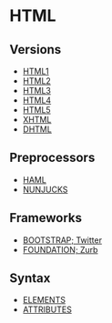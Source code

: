 # HTML

## Versions
- [HTML1]()
- [HTML2]()
- [HTML3]()
- [HTML4]()
- [HTML5]()
- [XHTML]()
- [DHTML]()

## Preprocessors
- [HAML]()
- [NUNJUCKS]()

<!-- ### Resources -->
<!-- https://css-tricks.com/comparing-html-preprocessor-features/ -->

## Frameworks
- [BOOTSTRAP; Twitter]()
- [FOUNDATION; Zurb]()

## Syntax

- [ELEMENTS]()
- [ATTRIBUTES]()

<!-- ## Resources -->
<!-- https://en.wikipedia.org/wiki/HTML -->
<!-- https://www.w3schools.com/html/ -->
<!-- https://www.codecademy.com/learn/learn-html -->
<!-- https://developer.mozilla.org/en-US/docs/Web/HTML -->
<!-- https://code.visualstudio.com/docs/languages/html -->
